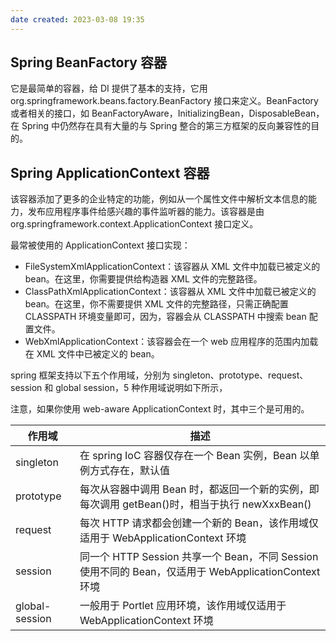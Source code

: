 ```yaml
---
date created: 2023-03-08 19:35
---
```


## Spring BeanFactory 容器

它是最简单的容器，给 DI 提供了基本的支持，它用 org.springframework.beans.factory.BeanFactory 接口来定义。BeanFactory 或者相关的接口，如 BeanFactoryAware，InitializingBean，DisposableBean，在 Spring 中仍然存在具有大量的与 Spring 整合的第三方框架的反向兼容性的目的。

## Spring ApplicationContext 容器

该容器添加了更多的企业特定的功能，例如从一个属性文件中解析文本信息的能力，发布应用程序事件给感兴趣的事件监听器的能力。该容器是由 org.springframework.context.ApplicationContext 接口定义。

最常被使用的 ApplicationContext 接口实现：

- FileSystemXmlApplicationContext：该容器从 XML 文件中加载已被定义的 bean。在这里，你需要提供给构造器 XML 文件的完整路径。
- ClassPathXmlApplicationContext：该容器从 XML 文件中加载已被定义的 bean。在这里，你不需要提供 XML 文件的完整路径，只需正确配置 CLASSPATH 环境变量即可，因为，容器会从 CLASSPATH 中搜索 bean 配置文件。
- WebXmlApplicationContext：该容器会在一个 web 应用程序的范围内加载在 XML 文件中已被定义的 bean。

spring 框架支持以下五个作用域，分别为 singleton、prototype、request、session 和 global session，5 种作用域说明如下所示，

注意，如果你使用 web-aware ApplicationContext 时，其中三个是可用的。

| 作用域         | 描述                                                                                                 |
| -------------- | ---------------------------------------------------------------------------------------------------- |
| singleton      | 在 spring IoC 容器仅存在一个 Bean 实例，Bean 以单例方式存在，默认值                                  |
| prototype      | 每次从容器中调用 Bean 时，都返回一个新的实例，即每次调用 getBean()时，相当于执行 newXxxBean()        |
| request        | 每次 HTTP 请求都会创建一个新的 Bean，该作用域仅适用于 WebApplicationContext 环境                     |
| session        | 同一个 HTTP Session 共享一个 Bean，不同 Session 使用不同的 Bean，仅适用于 WebApplicationContext 环境 |
| global-session | 一般用于 Portlet 应用环境，该作用域仅适用于 WebApplicationContext 环境                               |

## 